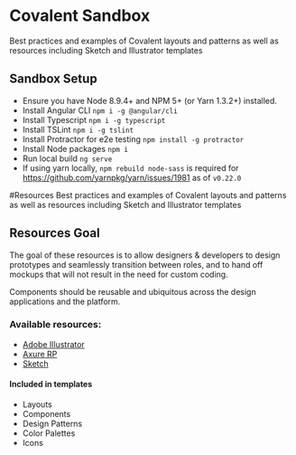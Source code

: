 # Covalent Sandbox

Best practices and examples of Covalent layouts and patterns as well as resources including Sketch and Illustrator templates 


## Sandbox Setup

* Ensure you have Node 8.9.4+ and NPM 5+ (or Yarn 1.3.2+) installed.
* Install Angular CLI `npm i -g @angular/cli`
* Install Typescript `npm i -g typescript`
* Install TSLint `npm i -g tslint`
* Install Protractor for e2e testing `npm install -g protractor`
* Install Node packages `npm i`
* Run local build `ng serve`
* If using yarn locally, `npm rebuild node-sass` is required for https://github.com/yarnpkg/yarn/issues/1981 as of `v0.22.0`


#Resources
Best practices and examples of Covalent layouts and patterns as well as resources including Sketch and Illustrator templates 

## Resources Goal
The goal of these resources is to allow designers & developers to design prototypes and seamlessly transition between roles, and to hand off mockups that will not result in the need for custom coding.

Components should be reusable and ubiquitous across the design applications and the platform. 

### Available resources:

* [Adobe Illustrator](templates/illustrator)
* [Axure RP](templates/axure)
* [Sketch](templates/sketch)

#### Included in templates

- Layouts
- Components
- Design Patterns
- Color Palettes
- Icons
